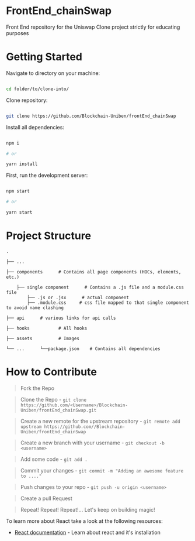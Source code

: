 # FrontEnd_chainSwap
Front End repository for the Uniswap Clone project strictly for educating purposes


# Getting Started

Navigate to directory on your machine:

```bash

cd folder/to/clone-into/

```

Clone repository:

```bash

git clone https://github.com/Blockchain-Uniben/frontEnd_chainSwap

```

Install all dependencies:

```bash

npm i

# or

yarn install

```

First, run the development server:

```bash

npm start

# or

yarn start

```

# Project Structure

    .

    ├── ...

    ├── components      # Contains all page components (HOCs, elements, etc.)
    
        ├── single component      # Contains a .js file and a module.css file
            ├── .js or .jsx      # actual component
            ├── .module.css     # css file mapped to that single component to avoid name clashing
            
    ├── api      # various links for api calls

    ├── hooks           # All hooks

    ├── assets          # Images

    └── ...      └──package.json    # Contains all dependencies


# How to Contribute
> Fork the Repo

> Clone the Repo - `git clone https://github.com/<Username>/Blockchain-Uniben/frontEnd_chainSwap.git`

> Create a new remote for the upstream repository - `git remote add upstream https://github.com//Blockchain-Uniben/frontEnd_chainSwap`

> Create a new branch with your username - `git checkout -b <username>`

> Add some code - `git add .`

> Commit your changes - `git commit -m "Adding an awesome feature to ...."`

> Push changes to your repo - `git push -u origin <username>`

> Create a pull Request

> Repeat! Repeat! Repeat!... Let's keep on building magic!





To learn more about React take a look at the following resources:

- [React documentation](https://www.google.com/url?sa=t&source=web&rct=j&url=https://reactjs.org/docs/getting-started.html&ved=2ahUKEwiC3vCzvf_5AhUQh_0HHUbdD8YQFnoECAoQAQ&usg=AOvVaw2ELKlyujw4msP4lLpv0rOd) - Learn about react and it's installation
